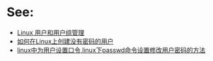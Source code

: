 # See:
- [Linux 用户和用户组管理](https://www.runoob.com/linux/linux-user-manage.html)
- [如何在Linux上创建没有密码的用户](https://www.codenong.com/2-how-to-create-a-user-without-password-in-linux/)
- [linux中为用户设置口令,linux下passwd命令设置修改用户密码的方法](https://blog.csdn.net/weixin_29483277/article/details/116545592)

